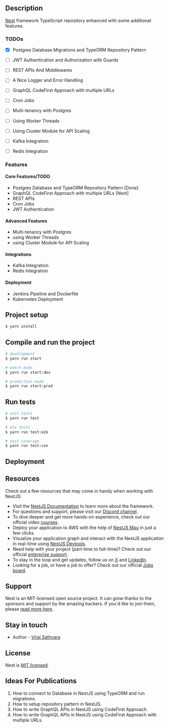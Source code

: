 ## Description

[Nest](https://github.com/nestjs/nest) framework TypeScript repository enhanced with some additional features.

### TODOs
- [x] Postgres Database Migrations and TypeORM Repository Pattern
- [ ] JWT Authentication and Authorization with Guards
- [ ] REST APIs And Middlewares
- [ ] A Nice Logger and Error Handling
- [ ] GraphQL CodeFirst Approach with multiple URLs
- [ ] Cron Jobs
- [ ] Multi-tenancy with Postgres
- [ ] Using Worker Threads
- [ ] Using Cluster Module for API Scaling
- [ ] Kafka Integration
- [ ] Redis Integration


###  Features

#### Core Features/TODO
- Postgres Database and TypeORM Repository Pattern [Done]
- GraphQL CodeFirst Approach with multiple URLs [Next]
- REST APIs
- Cron Jobs
- JWT Authentication

#### Advanced Features
- Multi-tenancy with Postgres
- using Worker Threads
- using Cluster Module for API Scaling

#### Integrations
- Kafka Integration
- Redis Integration

#### Deployment
- Jenkins Pipeline and Dockerfile
- Kubernetes Deployment


## Project setup

```bash
$ yarn install
```

## Compile and run the project

```bash
# development
$ yarn run start

# watch mode
$ yarn run start:dev

# production mode
$ yarn run start:prod
```

## Run tests

```bash
# unit tests
$ yarn run test

# e2e tests
$ yarn run test:e2e

# test coverage
$ yarn run test:cov
```

## Deployment



## Resources

Check out a few resources that may come in handy when working with NestJS:

- Visit the [NestJS Documentation](https://docs.nestjs.com) to learn more about the framework.
- For questions and support, please visit our [Discord channel](https://discord.gg/G7Qnnhy).
- To dive deeper and get more hands-on experience, check out our official video [courses](https://courses.nestjs.com/).
- Deploy your application to AWS with the help of [NestJS Mau](https://mau.nestjs.com) in just a few clicks.
- Visualize your application graph and interact with the NestJS application in real-time using [NestJS Devtools](https://devtools.nestjs.com).
- Need help with your project (part-time to full-time)? Check out our official [enterprise support](https://enterprise.nestjs.com).
- To stay in the loop and get updates, follow us on [X](https://x.com/nestframework) and [LinkedIn](https://linkedin.com/company/nestjs).
- Looking for a job, or have a job to offer? Check out our official [Jobs board](https://jobs.nestjs.com).

## Support

Nest is an MIT-licensed open source project. It can grow thanks to the sponsors and support by the amazing backers. If you'd like to join them, please [read more here](https://docs.nestjs.com/support).

## Stay in touch

- Author - [Viraj Sathvara](https://www.linkedin.com/in/sathvaraviraj/)

## License

Nest is [MIT licensed](https://github.com/nestjs/nest/blob/master/LICENSE).

## Ideas For Publications
1. How to connect to Database in NestJS using TypeORM and run migrations.
2. How to setup repository pattern in NestJS.
3. How to write GraphQL APIs in NestJS using CodeFirst Approach.
4. How to write GraphQL APIs in NestJS using CodeFirst Approach with multiple URLs.

